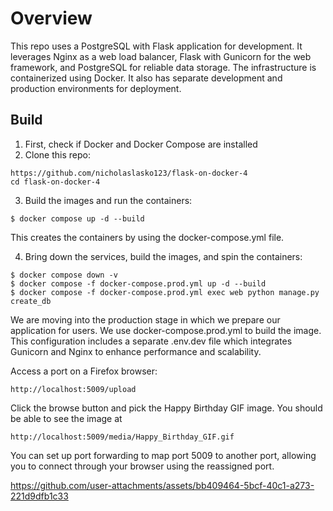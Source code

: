 # Overview
This repo uses a PostgreSQL with Flask application for development. It leverages Nginx as a web load balancer, Flask with Gunicorn for the web framework, and PostgreSQL for reliable data storage. The infrastructure is containerized using Docker. It also has separate development and production environments for deployment.

## Build
1. First, check if Docker and Docker Compose are installed
2. Clone this repo:
```
https://github.com/nicholaslasko123/flask-on-docker-4
cd flask-on-docker-4
```
3. Build the images and run the containers:
```
$ docker compose up -d --build
```
 This creates the containers by using the docker-compose.yml file.

4. Bring down the services, build the images, and spin the containers:
```
$ docker compose down -v
$ docker compose -f docker-compose.prod.yml up -d --build
$ docker compose -f docker-compose.prod.yml exec web python manage.py create_db
```

We are moving into the production stage in which we prepare our application for users. We use docker-compose.prod.yml to build the image. This configuration includes a separate .env.dev file which integrates Gunicorn and Nginx to enhance performance and scalability.

Access a port on a Firefox browser:
```
http://localhost:5009/upload
```
Click the browse button and pick the Happy Birthday GIF image.
You should be able to see the image at 
```      
http://localhost:5009/media/Happy_Birthday_GIF.gif
```
You can set up port forwarding to map port 5009 to another port, allowing you to connect through your browser using the reassigned port.

https://github.com/user-attachments/assets/bb409464-5bcf-40c1-a273-221d9dfb1c33

